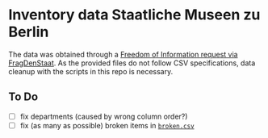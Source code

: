# Inventory data Staatliche Museen zu Berlin

The data was obtained through a [Freedom of Information request via FragDenStaat](https://fragdenstaat.de/anfrage/inventar-der-staatlichen-museen-zu-berlin/). As the provided files do not follow CSV specifications, data cleanup with the scripts in this repo is necessary.

## To Do

- [ ] fix departments (caused by wrong column order?)
- [ ] fix (as many as possible) broken items in [`broken.csv`](./processed/broken.csv)
